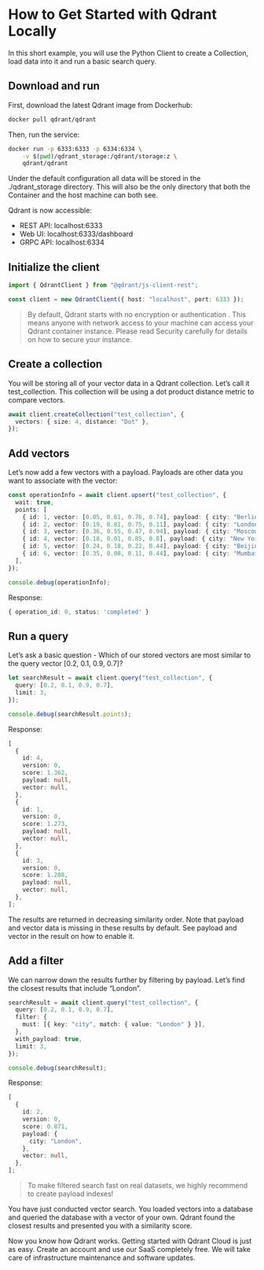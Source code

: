 # How to Get Started with Qdrant Locally

In this short example, you will use the Python Client to create a Collection, load data into it and run a basic search query.

## Download and run

First, download the latest Qdrant image from Dockerhub:

```zsh
docker pull qdrant/qdrant
```

Then, run the service:

```zsh
docker run -p 6333:6333 -p 6334:6334 \
    -v $(pwd)/qdrant_storage:/qdrant/storage:z \
    qdrant/qdrant
```

Under the default configuration all data will be stored in the ./qdrant_storage directory. This will also be the only directory that both the Container and the host machine can both see.

Qdrant is now accessible:

- REST API: localhost:6333
- Web UI: localhost:6333/dashboard
- GRPC API: localhost:6334

## Initialize the client

```ts
import { QdrantClient } from "@qdrant/js-client-rest";

const client = new QdrantClient({ host: "localhost", port: 6333 });
```

> By default, Qdrant starts with no encryption or authentication . This means anyone with network access to your machine can access your Qdrant container instance. Please read Security carefully for details on how to secure your instance.

## Create a collection

You will be storing all of your vector data in a Qdrant collection. Let’s call it test_collection. This collection will be using a dot product distance metric to compare vectors.

```ts
await client.createCollection("test_collection", {
  vectors: { size: 4, distance: "Dot" },
});
```

## Add vectors

Let’s now add a few vectors with a payload. Payloads are other data you want to associate with the vector:

```ts
const operationInfo = await client.upsert("test_collection", {
  wait: true,
  points: [
    { id: 1, vector: [0.05, 0.61, 0.76, 0.74], payload: { city: "Berlin" } },
    { id: 2, vector: [0.19, 0.81, 0.75, 0.11], payload: { city: "London" } },
    { id: 3, vector: [0.36, 0.55, 0.47, 0.94], payload: { city: "Moscow" } },
    { id: 4, vector: [0.18, 0.01, 0.85, 0.8], payload: { city: "New York" } },
    { id: 5, vector: [0.24, 0.18, 0.22, 0.44], payload: { city: "Beijing" } },
    { id: 6, vector: [0.35, 0.08, 0.11, 0.44], payload: { city: "Mumbai" } },
  ],
});

console.debug(operationInfo);
```

Response:

```ts
{ operation_id: 0, status: 'completed' }
```

## Run a query

Let’s ask a basic question - Which of our stored vectors are most similar to the query vector [0.2, 0.1, 0.9, 0.7]?

```ts
let searchResult = await client.query("test_collection", {
  query: [0.2, 0.1, 0.9, 0.7],
  limit: 3,
});

console.debug(searchResult.points);
```

Response:

```ts
[
  {
    id: 4,
    version: 0,
    score: 1.362,
    payload: null,
    vector: null,
  },
  {
    id: 1,
    version: 0,
    score: 1.273,
    payload: null,
    vector: null,
  },
  {
    id: 3,
    version: 0,
    score: 1.208,
    payload: null,
    vector: null,
  },
];
```

The results are returned in decreasing similarity order. Note that payload and vector data is missing in these results by default. See payload and vector in the result on how to enable it.

## Add a filter

We can narrow down the results further by filtering by payload. Let’s find the closest results that include “London”.

```ts
searchResult = await client.query("test_collection", {
  query: [0.2, 0.1, 0.9, 0.7],
  filter: {
    must: [{ key: "city", match: { value: "London" } }],
  },
  with_payload: true,
  limit: 3,
});

console.debug(searchResult);
```

Response:

```ts
[
  {
    id: 2,
    version: 0,
    score: 0.871,
    payload: {
      city: "London",
    },
    vector: null,
  },
];
```

> To make filtered search fast on real datasets, we highly recommend to create payload indexes!

You have just conducted vector search. You loaded vectors into a database and queried the database with a vector of your own. Qdrant found the closest results and presented you with a similarity score.

Now you know how Qdrant works. Getting started with Qdrant Cloud is just as easy. Create an account and use our SaaS completely free. We will take care of infrastructure maintenance and software updates.
